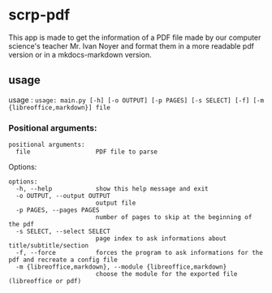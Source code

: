 # scrp-pdf

This app is made to get the information of a PDF file made by our computer science's teacher Mr. Ivan Noyer and format them in a more readable pdf version or in a mkdocs-markdown version.

## usage

usage : `usage: main.py [-h] [-o OUTPUT] [-p PAGES] [-s SELECT] [-f] [-m {libreoffice,markdown}] file`

### Positional arguments:
```
positional arguments:
  file                  PDF file to parse
```

Options:
```
options:
  -h, --help            show this help message and exit
  -o OUTPUT, --output OUTPUT
                        output file
  -p PAGES, --pages PAGES
                        number of pages to skip at the beginning of the pdf
  -s SELECT, --select SELECT
                        page index to ask informations about title/subtitle/section
  -f, --force           forces the program to ask informations for the pdf and recreate a config file
  -m {libreoffice,markdown}, --module {libreoffice,markdown}
                        choose the module for the exported file (libreoffice or pdf)
```
